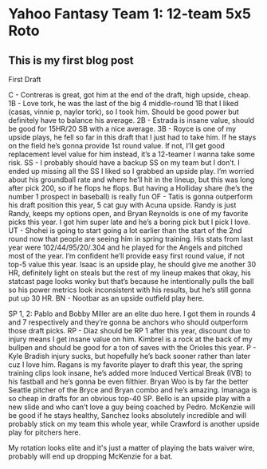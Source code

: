 # Yahoo Fantasy Team 1: 12-team 5x5 Roto
## This is my first blog post


First Draft



C - Contreras is great, got him at the end of the draft, high upside, cheap.
1B - Love tork, he was the last of the big 4 middle-round 1B that I liked (casas, vinnie p, naylor tork), so I took him. Should be good power but definitely have to balance his average. 
2B - Estrada is insane value, should be good for 15HR/20 SB with a nice average. 
3B - Royce is one of my upside plays, he fell so far in this draft that I just had to take him. If he stays on the field he’s gonna provide 1st round value. If not, I’ll get good replacement level value for him instead, it’s a 12-teamer I wanna take some risk.
SS - I probably should have a backup SS on my team but I don’t. I ended up missing all the SS I liked so I grabbed an upside play. I’m worried about his groundball rate and where he’ll hit in the lineup, but this was long after pick 200, so if he flops he flops. But having a Holliday share (he’s the number 1 prospect in baseball) is really fun
OF - Tatis is gonna outperform his draft position this year, 5 cat guy with Acuna upside. 
Randy is just Randy, keeps my options open, and 
Bryan Reynolds is one of my favorite picks this year. I got him super late and he’s a boring pick but I pick I love.
UT - Shohei is going to start going a lot earlier than the start of the 2nd round now that people are seeing him in spring training. His stats from last year were 102/44/95/20/.304 and he played for the Angels and pitched most of the year. I’m confident he’ll provide easy first round value, if not top-5 value this year.
Isaac is an upside play, he should give me another 30 HR, definitely light on steals but the rest of my lineup makes that okay, his statcast page looks wonky but that’s because he intentionally pulls the ball so his power metrics look inconsistent with his results, but he’s still gonna put up 30 HR.
BN - Nootbar as an upside outfield play here. 


SP 1, 2:  Pablo and Bobby Miller are an elite duo here. I got them in rounds 4 and 7 respectively and they’re gonna be anchors who should outperform those draft picks. 
RP - Diaz should be RP 1 after this year, discount due to injury means I get insane value on him.
Kimbrel is a rock at the back of my bullpen and should be good for a ton of saves with the Orioles this year.
P  - Kyle Bradish injury sucks, but hopefully he’s back sooner rather than later cuz I love him. 
Ragans is my favorite player to draft this year, the spring training clips look insane, he’s added more Induced Vertical Break (IVB) to his fastball and he’s gonna be even filthier. Bryan Woo is by far the better Seattle pitcher of the Bryce and Bryan combo and he’s amazing. 
Imanaga is so cheap in drafts for an obvious top-40 SP. 
Bello is an upside play with a new slide and who can’t love a guy being coached by Pedro. 
McKenzie will be good if he stays healthy, 
Sanchez looks absolutely incredible and will probably stick on my team this whole year, while Crawford is another upside play for pitchers here. 

My rotation looks elite and it's just a matter of playing the bats waiver wire, probably will end up dropping McKenzie for a bat.
